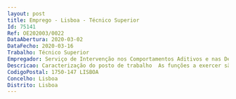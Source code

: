 ```yaml
--- 
layout: post
title: Emprego - Lisboa - Técnico Superior
Id: 75141
Ref: OE202003/0022
DataAbertura: 2020-03-02
DataFecho: 2020-03-16
Trabalho: Técnico Superior
Empregador: Serviço de Intervenção nos Comportamentos Aditivos e nas Dependências
Descricao: Caracterização do posto de trabalho  As funções a exercer são as inerentes à carreira categoria de Técnico Superior constantes no anexo à Lei Geral do Trabalho em Funções Públicas   Lei n.º 35 2014, de 20 de junho, na sua redação atual, às quais corresponde o grau 3 de complexidade funcional, correspondendo ao seguinte conteúdo funcional a) Gerir projetos na área de Tecnologias da Informação (TI) com experiência comprovada b) Acompanhamento das candidaturas no Sistema de Apoio à Modernização Administrativa (SAMA) efetuadas pelo SICAD c) Realização de avaliações críticas dos seus processos e de toda a documentação relativa ao tratamento de dados pessoais d) Implementação e manutenção de políticas de segurança com o objetivo de prevenir e evitar a violação das normas e do Regimento Geral de Proteção de dados (RGPD).
CodigoPostal: 1750-147 LISBOA
Concelho: Lisboa
Distrito: Lisboa
--- 
```

